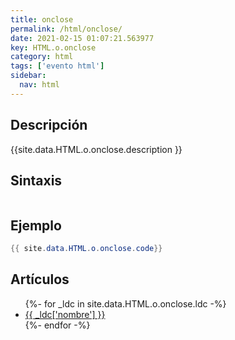 ```yaml
---
title: onclose
permalink: /html/onclose/
date: 2021-02-15 01:07:21.563977
key: HTML.o.onclose
category: html
tags: ['evento html']
sidebar: 
  nav: html
---
```


## Descripción
{{site.data.HTML.o.onclose.description }}

## Sintaxis
~~~html
~~~

## Ejemplo
~~~java
{{ site.data.HTML.o.onclose.code}}
~~~

## Artículos
<ul>
{%- for _ldc in site.data.HTML.o.onclose.ldc -%}
   <li>
       <a href="{{_ldc['url'] }}">{{ _ldc['nombre'] }}</a>
   </li>
{%- endfor -%}
</ul>
